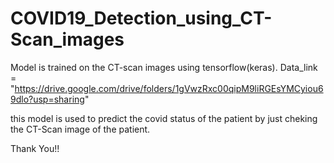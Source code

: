 # COVID19_Detection_using_CT-Scan_images

Model is trained on the CT-scan images using tensorflow(keras).
Data_link = "https://drive.google.com/drive/folders/1gVwzRxc00qipM9liRGEsYMCyiou69dlo?usp=sharing"

this model is used to predict the covid status of the patient by just cheking the CT-Scan image of the patient.

Thank You!!
